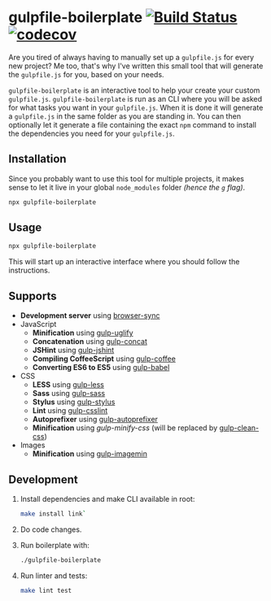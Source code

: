 # gulpfile-boilerplate [![Build Status](https://travis-ci.org/brucebentley/gulpfile-boilerplate.svg?branch=master)](https://travis-ci.org/brucebentley/gulpfile-boilerplate) [![codecov](https://codecov.io/gh/brucebentley/gulpfile-boilerplate/branch/master/graph/badge.svg)](https://codecov.io/gh/brucebentley/gulpfile-boilerplate)

Are you tired of always having to manually set up a `gulpfile.js` for every new project? Me too, that's why I've written this small tool that will generate the `gulpfile.js` for you, based on your needs.  

`gulpfile-boilerplate` is an interactive tool to help your create your custom `gulpfile.js`. `gulpfile-boilerplate` is run as an CLI where you will be asked for what tasks you want in your `gulpfile.js`. When it is done it will generate a `gulpfile.js` in the same folder as you are standing in. You can then optionally let it generate a file containing the exact `npm` command to install the dependencies you need for your `gulpfile.js`.

## Installation

Since you probably want to use this tool for multiple projects, it makes sense to let it live in your global `node_modules` folder _(hence the `g` flag)_.

```bash
npx gulpfile-boilerplate
```

## Usage

```bash
npx gulpfile-boilerplate
```
This will start up an interactive interface where you should follow the instructions.

## Supports

* **Development server** using [browser-sync](https://github.com/BrowserSync/browser-sync)
* JavaScript
  * **Minification** using [gulp-uglify](https://github.com/terinjokes/gulp-uglify)
  * **Concatenation** using [gulp-concat](https://github.com/contra/gulp-concat)
  * **JSHint** using [gulp-jshint](https://github.com/spalger/gulp-jshint)
  * **Compiling CoffeeScript** using [gulp-coffee](https://github.com/contra/gulp-coffee)
  * **Converting ES6 to ES5** using [gulp-babel](https://github.com/babel/gulp-babel)
* CSS
  * **LESS** using [gulp-less](https://github.com/plus3network/gulp-less)
  * **Sass** using [gulp-sass](https://github.com/dlmanning/gulp-sass)
  * **Stylus** using [gulp-stylus](https://github.com/stevelacy/gulp-stylus)
  * **Lint** using [gulp-csslint](https://github.com/lazd/gulp-csslint)
  * **Autoprefixer** using [gulp-autoprefixer](https://github.com/sindresorhus/gulp-autoprefixer)
  * **Minification** using _gulp-minify-css_ (will be replaced by [gulp-clean-css](https://github.com/scniro/gulp-clean-css))
* Images
  * **Minification** using [gulp-imagemin](https://github.com/sindresorhus/gulp-imagemin)

## Development

1. Install dependencies and make CLI available in root:

   ```bash
   make install link`
   ```

2. Do code changes.
3. Run boilerplate with:

   ```bash
   ./gulpfile-boilerplate
   ```

4. Run linter and tests:

   ```bash
   make lint test
   ```
